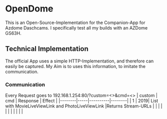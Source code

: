 # OpenDome
This is an Open-Source-Implementation for the Companion-App for Azdome Daschcams.
I specifically test all my builds with an AZDome GS63H.

## Technical Implementation
The official App uses a simple HTTP-Implementation, and therefore can easily be captured.
My Aim is to uses this information, to imitate the communication.

### Communication
Every Request goes to 192.168.1.254:80/?custom=<>&cmd=<>
| custom | cmd | Response | Effect |
|--------|-----|----------|--------|
|  1     | 2019| List with MovieLiveViewLink and PhotoLiveViewLink         |Returns Stream-URLs        |
|        |     |          |        |
|        |     |          |        |
